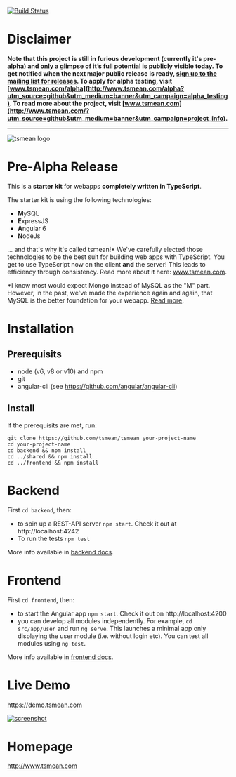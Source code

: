 [![Build Status](https://travis-ci.org/tsmean/tsmean.svg?branch=master)](https://travis-ci.org/tsmean/tsmean)

# Disclaimer

**Note that this project is still in furious development (currently it's pre-alpha) and only a glimpse of it’s full potential is publicly visible today. To get notified when the next major public release is ready, [sign up to the mailing list for releases](http://eepurl.com/cXa2aP). To apply for alpha testing, visit [www.tsmean.com/alpha](http://www.tsmean.com/alpha?utm_source=github&utm_medium=banner&utm_campaign=alpha_testing). To read more about the project, visit [www.tsmean.com](http://www.tsmean.com/?utm_source=github&utm_medium=banner&utm_campaign=project_info).**


<hr>

![tsmean logo](https://s3.eu-central-1.amazonaws.com/bersling/images/tsmean-logo.png)

# Pre-Alpha Release

This is a **starter kit** for webapps **completely written in TypeScript**.

The starter kit is using the following technologies:

- **M**ySQL
- **E**xpressJS
- **A**ngular 6
- **N**odeJs

... and that's why it's called tsmean!&#42; We've carefully elected those technologies to be the best suit for building web apps with TypeScript. You get to use TypeScript now
on the client **and** the server! This leads to efficiency
through consistency. Read more about it here: www.tsmean.com.

&#42;I know most would expect Mongo instead of MySQL as the "M" part. However, in the past, we've made the experience again and again, that MySQL is the better foundation for your webapp. [Read more](https://www.tsmean.com/articles/vs/mongo-vs-mysql-for-webapps/).

# Installation

## Prerequisits ##

- node (v6, v8 or v10) and npm
- git
- angular-cli (see https://github.com/angular/angular-cli)


## Install ##
If the prerequisits are met, run:

```
git clone https://github.com/tsmean/tsmean your-project-name
cd your-project-name
cd backend && npm install
cd ../shared && npm install
cd ../frontend && npm install
```

# Backend

First `cd backend`, then:

- to spin up a REST-API server `npm start`. Check it out at http://localhost:4242
- To run the tests `npm test`

More info available in [backend docs](./backend/README.md).

# Frontend
First `cd frontend`, then:

- to start the Angular app `npm start`. Check it out on http://localhost:4200
- you can develop all modules independently. For example, `cd src/app/user` and run `ng serve`.
This launches a minimal app only displaying the user module (i.e. without login etc).
You can test all modules using `ng test`.

More info available in [frontend docs](./frontend/README.md).

# Live Demo
https://demo.tsmean.com

[![screenshot](https://s3.eu-central-1.amazonaws.com/bersling/images/animals3.gif)](https://fir-tsmean.firebaseapp.com/)


# Homepage
http://www.tsmean.com
